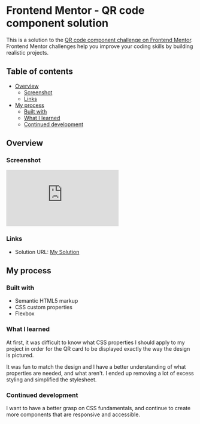 # Frontend Mentor - QR code component solution

This is a solution to the [QR code component challenge on Frontend Mentor](https://www.frontendmentor.io/challenges/qr-code-component-iux_sIO_H). Frontend Mentor challenges help you improve your coding skills by building realistic projects. 

## Table of contents

- [Overview](#overview)
  - [Screenshot](#screenshot)
  - [Links](#links)
- [My process](#my-process)
  - [Built with](#built-with)
  - [What I learned](#what-i-learned)
  - [Continued development](#continued-development)


## Overview

### Screenshot

![image](https://www.linkpicture.com/view.php?img=LPic6411e8a1104e5468074588)


### Links

- Solution URL: [My Solution](https://github.com/johanirony/Qr-code-component)

## My process

### Built with

- Semantic HTML5 markup
- CSS custom properties
- Flexbox

### What I learned

At first, it was difficult to know what CSS properties I should apply to my project in order for the QR card to be displayed exactly the way the design is pictured. 

It was fun to match the design and I have a better understanding of what properties are needed, and what aren't. I ended up removing a lot of excess styling and simplified the stylesheet.

### Continued development

I want to have a better grasp on CSS fundamentals, and continue to create more components that are responsive and accessible. 
